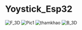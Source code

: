 # Yoystick_Esp32
![F_3D](https://github.com/Trongnguyen004/Yoystick_Esp32/assets/137270832/705a848b-7723-492b-9d96-55c484137a07)
![Pic1](https://github.com/Trongnguyen004/Yoystick_Esp32/assets/137270832/501d87df-ccd2-45fa-85be-3063181288e9)
![thamkhao](https://github.com/Trongnguyen004/Yoystick_Esp32/assets/137270832/33f82fae-8a4b-4dd5-9a90-5242ded59f46)
![B_3D](https://github.com/Trongnguyen004/Yoystick_Esp32/assets/137270832/70095165-19d5-4a5e-9133-0f66a883bc5e)
